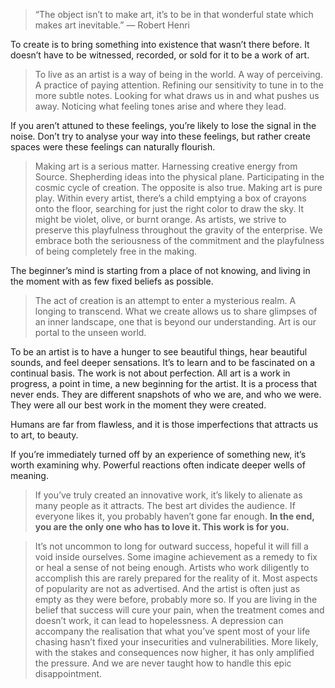 > “The object isn’t to make art, it’s to be in that wonderful state which makes art inevitable.” — Robert Henri

To create is to bring something into existence that wasn’t there before. It doesn’t have to be witnessed, recorded, or sold for it to be a work of art.

> To live as an artist is a way of being in the world. A way of perceiving. A practice of paying attention. Refining our sensitivity to tune in to the more subtle notes. Looking for what draws us in and what pushes us away. Noticing what feeling tones arise and where they lead.

If you aren’t attuned to these feelings, you’re likely to lose the signal in the noise. Don’t try to analyse your way into these feelings, but rather create spaces were these feelings can naturally flourish.

> Making art is a serious matter. Harnessing creative energy from Source. Shepherding ideas into the physical plane. Participating in the cosmic cycle of creation. The opposite is also true. Making art is pure play. Within every artist, there’s a child emptying a box of crayons onto the floor, searching for just the right color to draw the sky. It might be violet, olive, or burnt orange. As artists, we strive to preserve this playfulness throughout the gravity of the enterprise. We embrace both the seriousness of the commitment and the playfulness of being completely free in the making.

The beginner’s mind is starting from a place of not knowing, and living in the moment with as few fixed beliefs as possible.

> The act of creation is an attempt to enter a mysterious realm. A longing to transcend. What we create allows us to share glimpses of an inner landscape, one that is beyond our understanding. Art is our portal to the unseen world.

To be an artist is to have a hunger to see beautiful things, hear beautiful sounds, and feel deeper sensations. It’s to learn and to be fascinated on a continual basis. The work is not about perfection. All art is a work in progress, a point in time, a new beginning for the artist. It is a process that never ends. They are different snapshots of who we are, and who we were. They were all our best work in the moment they were created.

Humans are far from flawless, and it is those imperfections that attracts us to art, to beauty.

If you’re immediately turned off by an experience of something new, it’s worth examining why. Powerful reactions often indicate deeper wells of meaning.

> If you’ve truly created an innovative work, it’s likely to alienate as many people as it attracts. The best art divides the audience. If everyone likes it, you probably haven’t gone far enough. **In the end, you are the only one who has to love it. This work is for you.**

> It’s not uncommon to long for outward success, hopeful it will fill a void inside ourselves. Some imagine achievement as a remedy to fix or heal a sense of not being enough. Artists who work diligently to accomplish this are rarely prepared for the reality of it. Most aspects of popularity are not as advertised. And the artist is often just as empty as they were before, probably more so. If you are living in the belief that success will cure your pain, when the treatment comes and doesn’t work, it can lead to hopelessness. A depression can accompany the realisation that what you’ve spent most of your life chasing hasn’t fixed your insecurities and vulnerabilities. More likely, with the stakes and consequences now higher, it has only amplified the pressure. And we are never taught how to handle this epic disappointment.



